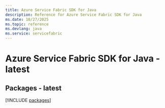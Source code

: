 ```yaml
---
title: Azure Service Fabric SDK for Java
description: Reference for Azure Service Fabric SDK for Java
ms.date: 10/27/2025
ms.topic: reference
ms.devlang: java
ms.service: servicefabric
---
```

# Azure Service Fabric SDK for Java - latest
## Packages - latest
[!INCLUDE [packages](service-fabric-index.md)]
